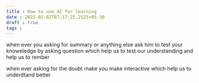 ```yaml
---
title : How to use AI for learning
date : 2025-02-02T07:17:25.2525+05:30
draft : true
tags : 
---
```


when ever you asking for summary or anything else ask him to test your knoweledge by asking question which help us to test our understanding and help us to rember 

when ever asking for the doubt make you make interactive which help us to underdtand better